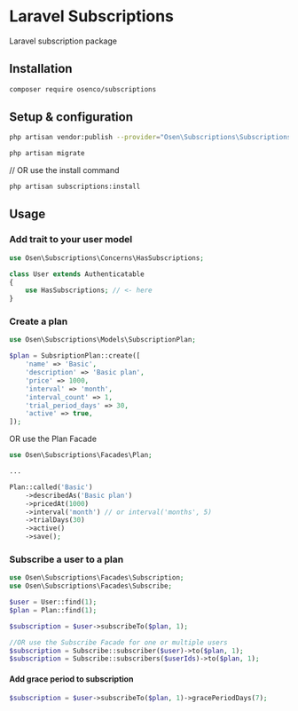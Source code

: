 # Laravel Subscriptions

Laravel subscription package

## Installation

```bash
composer require osenco/subscriptions
```

## Setup & configuration

```bash
php artisan vendor:publish --provider="Osen\Subscriptions\SubscriptionsServiceProvider"
```

```bash
php artisan migrate
```

// OR use the install command

```bash
php artisan subscriptions:install
```

## Usage

### Add trait to your user model

```php
use Osen\Subscriptions\Concerns\HasSubscriptions;

class User extends Authenticatable
{
    use HasSubscriptions; // <- here
}
```

### Create a plan

```php
use Osen\Subscriptions\Models\SubscriptionPlan;

$plan = SubsriptionPlan::create([
    'name' => 'Basic',
    'description' => 'Basic plan',
    'price' => 1000,
    'interval' => 'month',
    'interval_count' => 1,
    'trial_period_days' => 30,
    'active' => true,
]);
```

OR use the Plan Facade

```php
use Osen\Subscriptions\Facades\Plan;

...

Plan::called('Basic')
    ->describedAs('Basic plan')
    ->pricedAt(1000)
    ->interval('month') // or interval('months', 5)
    ->trialDays(30)
    ->active()
    ->save();
```

### Subscribe a user to a plan

```php
use Osen\Subscriptions\Facades\Subscription;
use Osen\Subscriptions\Facades\Subscribe;

$user = User::find(1);
$plan = Plan::find(1);

$subscription = $user->subscribeTo($plan, 1);

//OR use the Subscribe Facade for one or multiple users
$subscription = Subscribe::subscriber($user)->to($plan, 1);
$subscription = Subscribe::subscribers($userIds)->to($plan, 1);
```
#### Add grace period to subscription

```php
$subscription = $user->subscribeTo($plan, 1)->gracePeriodDays(7);
```
